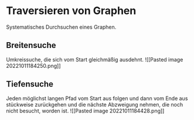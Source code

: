 # Traversieren von Graphen
Systematisches Durchsuchen eines Graphen.
## Breitensuche
Umkreissuche, die sich vom Start gleichmäßig ausdehnt.
![[Pasted image 20221011184250.png]]
## Tiefensuche
Jeden möglichst langen Pfad vom Start aus folgen und dann vom Ende aus stückweise zurückgehen und die nächste Abzweigung nehmen, die noch nicht besucht, worden ist.
![[Pasted image 20221011184428.png]]